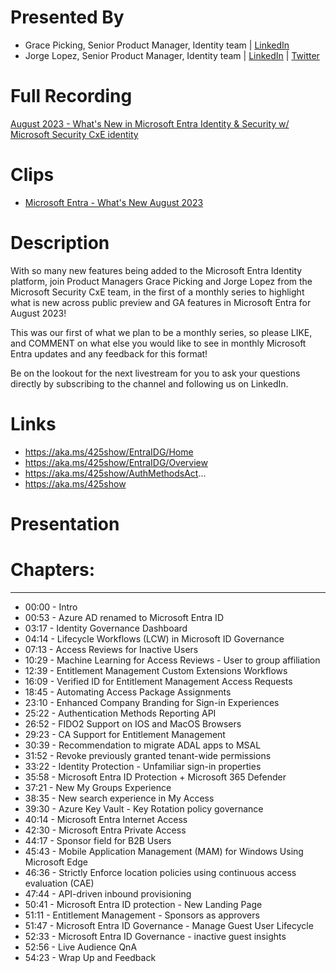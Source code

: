 # Presented By 
- Grace Picking, Senior Product Manager, Identity team | [LinkedIn](https://www.linkedin.com/in/grace-picking) 
- Jorge Lopez, Senior Product Manager, Identity team | [LinkedIn](https://www.linkedin.com/in/jorgealopez1/) | [Twitter](https://twitter.com/JorgeALopez)

# Full Recording
[August 2023 - What's New in Microsoft Entra Identity & Security w/ Microsoft Security CxE identity](https://youtu.be/Q6xtWIMHsxc)

# Clips
- [Microsoft Entra  - What's New August 2023](https://youtube.com/shorts/JtbiNbQb6y4)
# Description
With so many new features being added to the Microsoft Entra Identity platform,  join Product Managers Grace Picking and Jorge Lopez from the Microsoft Security CxE team,  in the first of a monthly series to highlight what is new across public preview and GA features in Microsoft Entra for August 2023!

This was our first of what we plan to be a monthly series, so please LIKE, and COMMENT on what else you would like to see in monthly Microsoft Entra updates and any feedback for this format!  

Be on the lookout for the next livestream for you to ask your questions directly by subscribing to the channel and following us on LinkedIn.

# Links
- https://aka.ms/425show/EntraIDG/Home
- https://aka.ms/425show/EntraIDG/Overview
- https://aka.ms/425show/AuthMethodsAct...
- https://aka.ms/425show

# Presentation


# Chapters:
---------------------------
- 00:00 - Intro
- 00:53 - Azure AD renamed to Microsoft Entra ID
- 03:17 - Identity Governance Dashboard
- 04:14 - Lifecycle Workflows (LCW) in Microsoft ID Governance
- 07:13 - Access Reviews for Inactive Users
- 10:29 - Machine Learning for Access Reviews - User to group affiliation
- 12:39 - Entitlement Management Custom Extensions Workflows
- 16:09 - Verified ID for Entitlement Management Access Requests
- 18:45 - Automating Access Package Assignments
- 23:10 - Enhanced Company Branding for Sign-in Experiences
- 25:22 - Authentication Methods Reporting API
- 26:52 - FIDO2 Support on IOS and MacOS Browsers
- 29:23 - CA Support for Entitlement Management
- 30:39 - Recommendation to migrate ADAL apps to MSAL
- 31:52 - Revoke previously granted tenant-wide permissions
- 33:22 - Identity Protection - Unfamiliar sign-in properties
- 35:58 - Microsoft Entra ID Protection + Microsoft 365 Defender
- 37:21 - New My Groups Experience
- 38:35 - New search experience in My Access
- 39:30 - Azure Key Vault - Key Rotation policy governance
- 40:14 - Microsoft Entra Internet Access
- 42:30 - Microsoft Entra Private Access
- 44:17 - Sponsor field for B2B Users
- 45:43 - Mobile Application Management (MAM) for Windows Using Microsoft Edge
- 46:36 - Strictly Enforce location policies using continuous access evaluation (CAE)
- 47:44 - API-driven inbound provisioning
- 50:41 - Microsoft Entra ID protection - New Landing Page
- 51:11 - Entitlement Management - Sponsors as approvers
- 51:47 - Microsoft Entra ID Governance - Manage Guest User Lifecycle
- 52:33 - Microsoft Entra ID Governance - inactive guest insights
- 52:56 - Live Audience QnA
- 54:23 - Wrap Up and Feedback
